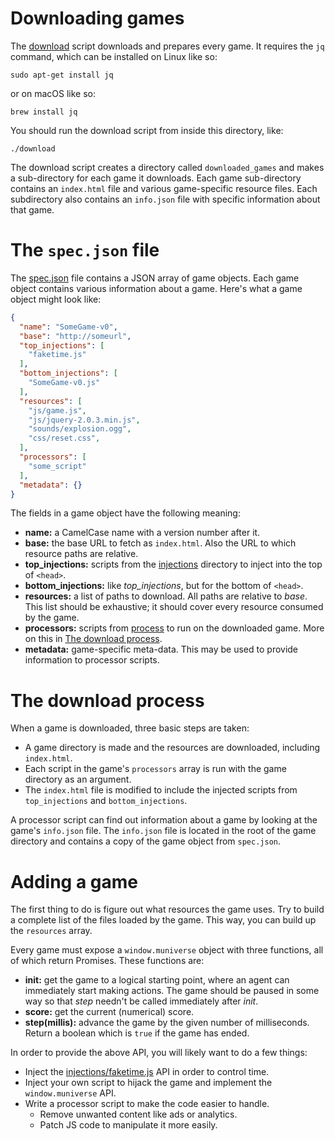 # Downloading games

The [download](download) script downloads and prepares every game. It requires the `jq` command, which can be installed on Linux like so:

```
sudo apt-get install jq
```

or on macOS like so:

```
brew install jq
```

You should run the download script from inside this directory, like:

```
./download
```

The download script creates a directory called `downloaded_games` and makes a sub-directory for each game it downloads. Each game sub-directory contains an `index.html` file and various game-specific resource files. Each subdirectory also contains an `info.json` file with specific information about that game.

# The `spec.json` file

The [spec.json](spec.json) file contains a JSON array of game objects. Each game object contains various information about a game. Here's what a game object might look like:

```json
{
  "name": "SomeGame-v0",
  "base": "http://someurl",
  "top_injections": [
    "faketime.js"
  ],
  "bottom_injections": [
    "SomeGame-v0.js"
  ],
  "resources": [
    "js/game.js",
    "js/jquery-2.0.3.min.js",
    "sounds/explosion.ogg",
    "css/reset.css",
  ],
  "processors": [
    "some_script"
  ],
  "metadata": {}
}
```

The fields in a game object have the following meaning:

 * **name:** a CamelCase name with a version number after it.
 * **base:** the base URL to fetch as `index.html`. Also the URL to which resource paths are relative.
 * **top_injections:** scripts from the [injections](injections) directory to inject into the top of `<head>`.
 * **bottom_injections:** like *top_injections*, but for the bottom of `<head>`.
 * **resources:** a list of paths to download. All paths are relative to *base*. This list should be exhaustive; it should cover every resource consumed by the game.
 * **processors:** scripts from [process](process) to run on the downloaded game. More on this in [The download process](#the-download-process).
 * **metadata:** game-specific meta-data. This may be used to provide information to processor scripts.

# The download process

When a game is downloaded, three basic steps are taken:

 * A game directory is made and the resources are downloaded, including `index.html`.
 * Each script in the game's `processors` array is run with the game directory as an argument.
 * The `index.html` file is modified to include the injected scripts from `top_injections` and `bottom_injections`.

A processor script can find out information about a game by looking at the game's `info.json` file. The `info.json` file is located in the root of the game directory and contains a copy of the game object from `spec.json`.

# Adding a game

The first thing to do is figure out what resources the game uses. Try to build a complete list of the files loaded by the game. This way, you can build up the `resources` array.

Every game must expose a `window.muniverse` object with three functions, all of which return Promises. These functions are:

 * **init:** get the game to a logical starting point, where an agent can immediately start making actions. The game should be paused in some way so that *step* needn't be called immediately after *init*.
 * **score:** get the current (numerical) score.
 * **step(millis):** advance the game by the given number of milliseconds. Return a boolean which is `true` if the game has ended.

In order to provide the above API, you will likely want to do a few things:

 * Inject the [injections/faketime.js](injections/faketime.js) API in order to control time.
 * Inject your own script to hijack the game and implement the `window.muniverse` API.
 * Write a processor script to make the code easier to handle.
   * Remove unwanted content like ads or analytics.
   * Patch JS code to manipulate it more easily.
